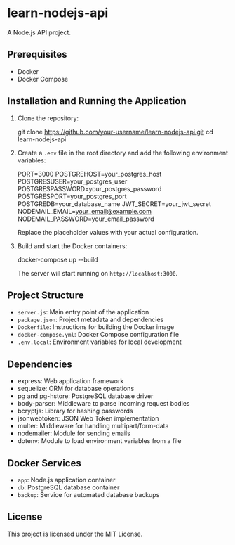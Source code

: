 # learn-nodejs-api

A Node.js API project.

## Prerequisites

- Docker
- Docker Compose

## Installation and Running the Application

1. Clone the repository:

   git clone https://github.com/your-username/learn-nodejs-api.git
   cd learn-nodejs-api

2. Create a `.env` file in the root directory and add the following environment variables:

   PORT=3000
   POSTGREHOST=your_postgres_host
   POSTGRESUSER=your_postgres_user
   POSTGRESPASSWORD=your_postgres_password
   POSTGRESPORT=your_postgres_port
   POSTGREDB=your_database_name
   JWT_SECRET=your_jwt_secret
   NODEMAIL_EMAIL=your_email@example.com
   NODEMAIL_PASSWORD=your_email_password

   Replace the placeholder values with your actual configuration.

3. Build and start the Docker containers:

   docker-compose up --build

   The server will start running on `http://localhost:3000`.

## Project Structure

- `server.js`: Main entry point of the application
- `package.json`: Project metadata and dependencies
- `Dockerfile`: Instructions for building the Docker image
- `docker-compose.yml`: Docker Compose configuration file
- `.env.local`: Environment variables for local development

## Dependencies

- express: Web application framework
- sequelize: ORM for database operations
- pg and pg-hstore: PostgreSQL database driver
- body-parser: Middleware to parse incoming request bodies
- bcryptjs: Library for hashing passwords
- jsonwebtoken: JSON Web Token implementation
- multer: Middleware for handling multipart/form-data
- nodemailer: Module for sending emails
- dotenv: Module to load environment variables from a file

## Docker Services

- `app`: Node.js application container
- `db`: PostgreSQL database container
- `backup`: Service for automated database backups

## License

This project is licensed under the MIT License.
